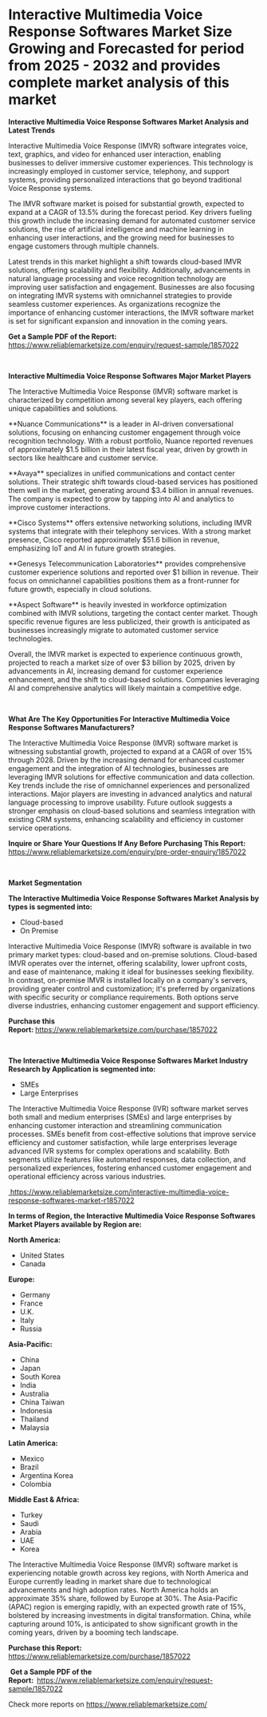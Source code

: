 <p><h1>Interactive Multimedia Voice Response Softwares Market Size Growing and Forecasted for period from 2025 - 2032 and provides complete market analysis of this market</h1></p><p><strong>Interactive Multimedia Voice Response Softwares Market Analysis and Latest Trends</strong></p>
<p><p>Interactive Multimedia Voice Response (IMVR) software integrates voice, text, graphics, and video for enhanced user interaction, enabling businesses to deliver immersive customer experiences. This technology is increasingly employed in customer service, telephony, and support systems, providing personalized interactions that go beyond traditional Voice Response systems.</p><p>The IMVR software market is poised for substantial growth, expected to expand at a CAGR of 13.5% during the forecast period. Key drivers fueling this growth include the increasing demand for automated customer service solutions, the rise of artificial intelligence and machine learning in enhancing user interactions, and the growing need for businesses to engage customers through multiple channels. </p><p>Latest trends in this market highlight a shift towards cloud-based IMVR solutions, offering scalability and flexibility. Additionally, advancements in natural language processing and voice recognition technology are improving user satisfaction and engagement. Businesses are also focusing on integrating IMVR systems with omnichannel strategies to provide seamless customer experiences. As organizations recognize the importance of enhancing customer interactions, the IMVR software market is set for significant expansion and innovation in the coming years.</p></p>
<p><strong>Get a Sample PDF of the Report:&nbsp;</strong> <a href="https://www.reliablemarketsize.com/enquiry/request-sample/1857022?utm_campaign=2744&utm_medium=2&utm_source=Github&utm_content=ia&utm_term=27032025&utm_id=interactive-multimedia-voice-response-softwares">https://www.reliablemarketsize.com/enquiry/request-sample/1857022</a></p>
<p>&nbsp;</p>
<p><strong>Interactive Multimedia Voice Response Softwares Major Market Players</strong></p>
<p><p>The Interactive Multimedia Voice Response (IMVR) software market is characterized by competition among several key players, each offering unique capabilities and solutions. </p><p>**Nuance Communications** is a leader in AI-driven conversational solutions, focusing on enhancing customer engagement through voice recognition technology. With a robust portfolio, Nuance reported revenues of approximately $1.5 billion in their latest fiscal year, driven by growth in sectors like healthcare and customer service.</p><p>**Avaya** specializes in unified communications and contact center solutions. Their strategic shift towards cloud-based services has positioned them well in the market, generating around $3.4 billion in annual revenues. The company is expected to grow by tapping into AI and analytics to improve customer interactions.</p><p>**Cisco Systems** offers extensive networking solutions, including IMVR systems that integrate with their telephony services. With a strong market presence, Cisco reported approximately $51.6 billion in revenue, emphasizing IoT and AI in future growth strategies.</p><p>**Genesys Telecommunication Laboratories** provides comprehensive customer experience solutions and reported over $1 billion in revenue. Their focus on omnichannel capabilities positions them as a front-runner for future growth, especially in cloud solutions.</p><p>**Aspect Software** is heavily invested in workforce optimization combined with IMVR solutions, targeting the contact center market. Though specific revenue figures are less publicized, their growth is anticipated as businesses increasingly migrate to automated customer service technologies.</p><p>Overall, the IMVR market is expected to experience continuous growth, projected to reach a market size of over $3 billion by 2025, driven by advancements in AI, increasing demand for customer experience enhancement, and the shift to cloud-based solutions. Companies leveraging AI and comprehensive analytics will likely maintain a competitive edge.</p></p>
<p>&nbsp;</p>
<p><strong>What Are The Key Opportunities For Interactive Multimedia Voice Response Softwares Manufacturers?</strong></p>
<p><p>The Interactive Multimedia Voice Response (IMVR) software market is witnessing substantial growth, projected to expand at a CAGR of over 15% through 2028. Driven by the increasing demand for enhanced customer engagement and the integration of AI technologies, businesses are leveraging IMVR solutions for effective communication and data collection. Key trends include the rise of omnichannel experiences and personalized interactions. Major players are investing in advanced analytics and natural language processing to improve usability. Future outlook suggests a stronger emphasis on cloud-based solutions and seamless integration with existing CRM systems, enhancing scalability and efficiency in customer service operations.</p></p>
<p><strong>Inquire or Share Your Questions If Any Before Purchasing This Report:</strong> <a href="https://www.reliablemarketsize.com/enquiry/pre-order-enquiry/1857022?utm_campaign=2744&utm_medium=2&utm_source=Github&utm_content=ia&utm_term=27032025&utm_id=interactive-multimedia-voice-response-softwares">https://www.reliablemarketsize.com/enquiry/pre-order-enquiry/1857022</a></p>
<p>&nbsp;</p>
<p><strong>Market Segmentation</strong></p>
<p><strong>The Interactive Multimedia Voice Response Softwares Market Analysis by types is segmented into:</strong></p>
<p><ul><li>Cloud-based</li><li>On Premise</li></ul></p>
<p><p>Interactive Multimedia Voice Response (IMVR) software is available in two primary market types: cloud-based and on-premise solutions. Cloud-based IMVR operates over the internet, offering scalability, lower upfront costs, and ease of maintenance, making it ideal for businesses seeking flexibility. In contrast, on-premise IMVR is installed locally on a company's servers, providing greater control and customization; it's preferred by organizations with specific security or compliance requirements. Both options serve diverse industries, enhancing customer engagement and support efficiency.</p></p>
<p><strong>Purchase this Report:&nbsp;</strong><a href="https://www.reliablemarketsize.com/purchase/1857022?utm_campaign=2744&utm_medium=2&utm_source=Github&utm_content=ia&utm_term=27032025&utm_id=interactive-multimedia-voice-response-softwares">https://www.reliablemarketsize.com/purchase/1857022</a></p>
<p>&nbsp;</p>
<p><strong>The Interactive Multimedia Voice Response Softwares Market Industry Research by Application is segmented into:</strong></p>
<p><ul><li>SMEs</li><li>Large Enterprises</li></ul></p>
<p><p>The Interactive Multimedia Voice Response (IVR) software market serves both small and medium enterprises (SMEs) and large enterprises by enhancing customer interaction and streamlining communication processes. SMEs benefit from cost-effective solutions that improve service efficiency and customer satisfaction, while large enterprises leverage advanced IVR systems for complex operations and scalability. Both segments utilize features like automated responses, data collection, and personalized experiences, fostering enhanced customer engagement and operational efficiency across various industries.</p></p>
<p><a href="https://www.reliablemarketsize.com/interactive-multimedia-voice-response-softwares-market-r1857022?utm_campaign=2744&utm_medium=2&utm_source=Github&utm_content=ia&utm_term=27032025&utm_id=interactive-multimedia-voice-response-softwares">&nbsp;https://www.reliablemarketsize.com/interactive-multimedia-voice-response-softwares-market-r1857022</a></p>
<p><strong>In terms of Region, the Interactive Multimedia Voice Response Softwares Market Players available by Region are:</strong></p>
<p>
    <p> <strong> North America: </strong>
        <ul>
            <li>United States</li>
            <li>Canada</li>
        </ul>
        </p> 
    <p> <strong> Europe: </strong>
        <ul>
            <li>Germany</li>
            <li>France</li>
            <li>U.K.</li>
            <li>Italy</li>
            <li>Russia</li>
        </ul>
        </p> 
    <p> <strong> Asia-Pacific: </strong>
        <ul>
            <li>China</li>
            <li>Japan</li>
            <li>South Korea</li>
            <li>India</li>
            <li>Australia</li>
            <li>China Taiwan</li>
            <li>Indonesia</li>
            <li>Thailand</li>
            <li>Malaysia</li>
        </ul>
        </p> 
    <p> <strong> Latin America: </strong>
        <ul>
            <li>Mexico</li>
            <li>Brazil</li>
            <li>Argentina Korea</li>
            <li>Colombia</li>
        </ul>
        </p> 
    <p> <strong> Middle East & Africa: </strong>
        <ul>
            <li>Turkey</li>
            <li>Saudi</li>
            <li>Arabia</li>
            <li>UAE</li>
            <li>Korea</li>
        </ul>
    </p>
    </p>
<p><p>The Interactive Multimedia Voice Response (IMVR) software market is experiencing notable growth across key regions, with North America and Europe currently leading in market share due to technological advancements and high adoption rates. North America holds an approximate 35% share, followed by Europe at 30%. The Asia-Pacific (APAC) region is emerging rapidly, with an expected growth rate of 15%, bolstered by increasing investments in digital transformation. China, while capturing around 10%, is anticipated to show significant growth in the coming years, driven by a booming tech landscape.</p></p>
<p><strong>Purchase this Report: </strong><a href="https://www.reliablemarketsize.com/purchase/1857022?utm_campaign=2744&utm_medium=2&utm_source=Github&utm_content=ia&utm_term=27032025&utm_id=interactive-multimedia-voice-response-softwares">https://www.reliablemarketsize.com/purchase/1857022</a></p>
<p>&nbsp;<strong>Get a Sample PDF of the Report:&nbsp;&nbsp;</strong><a href="https://www.reliablemarketsize.com/enquiry/request-sample/1857022?utm_campaign=2744&utm_medium=2&utm_source=Github&utm_content=ia&utm_term=27032025&utm_id=interactive-multimedia-voice-response-softwares">https://www.reliablemarketsize.com/enquiry/request-sample/1857022</a></p>
<p><strong></strong></p>
<p>Check more reports on <a href="https://www.reliablemarketsize.com/?utm_campaign=2744&utm_medium=2&utm_source=Github&utm_content=ia&utm_term=27032025&utm_id=interactive-multimedia-voice-response-softwares">https://www.reliablemarketsize.com/</a></p>